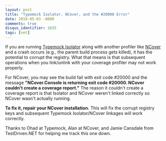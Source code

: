 ```yaml
---
layout: post
title: "Typemock Isolator, NCover, and the #20000 Error"
date: 2010-05-03 -0800
comments: true
disqus_identifier: 1635
tags: [net]
---
```

If you are running [Typemock Isolator](http://www.typemock.com) along
with another profiler like [NCover](http://www.ncover.com) and a crash
occurs (e.g., the parent build process gets killed), it has the
potential to corrupt the registry. What that means is that subsequent
operations when you link/unlink with your coverage profiler may not work
properly.

For NCover, you may see the build fail with exit code \#20000 and the
message **"NCover.Console is returning exit code \#20000. NCover
couldn't create a coverage report."** The reason it couldn't create a
coverage report is that Isolator and NCover weren't linked correctly so
NCover wasn't actually running.

**To fix it, repair your NCover installation.** This will fix the
corrupt registry keys and subsequent Typemock Isolator/NCover linkages
will work correctly.

Thanks to Ohad at Typemock, Alan at NCover, and Jamie Cansdale from
TestDriven.NET for helping me track this one down.
